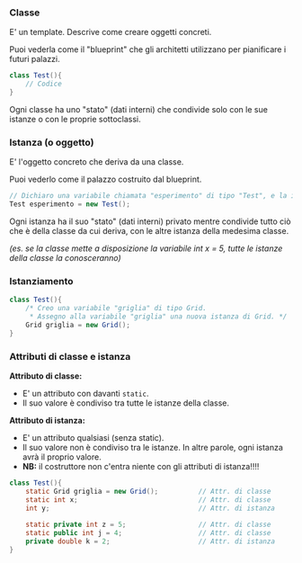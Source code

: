### Classe
E' un template. Descrive come creare oggetti concreti.

Puoi vederla come il "blueprint" che gli architetti utilizzano per pianificare i futuri palazzi.

```Java
class Test(){
    // Codice
}
```

Ogni classe ha uno "stato" (dati interni) che condivide solo con le 
sue istanze o con le proprie sottoclassi.

### Istanza (o oggetto)
E' l'oggetto concreto che deriva da una classe.

Puoi vederlo come il palazzo costruito dal blueprint.

```Java
// Dichiaro una variabile chiamata "esperimento" di tipo "Test", e la inizializzo con una nuova istanza della classe Test.
Test esperimento = new Test();
```
Ogni istanza ha il suo "stato" (dati interni) privato mentre condivide 
tutto ciò che è della classe da cui deriva, con le altre istanza della medesima classe.

_(es. se la classe mette a disposizione la variabile int x = 5, tutte le istanze della classe la conosceranno)_

### Istanziamento
```Java
class Test(){
    /* Creo una variabile "griglia" di tipo Grid.
     * Assegno alla variabile "griglia" una nuova istanza di Grid. */
    Grid griglia = new Grid();
}
```

### Attributi di classe e istanza
**Attributo di classe:**
- E' un attributo con davanti `static`.
- Il suo valore è condiviso tra tutte le istanze della classe.

**Attributo di istanza:**
- E' un attributo qualsiasi (senza static).
- Il suo valore non è condiviso tra le istanze. In altre parole, ogni istanza avrà il proprio valore.
- **NB:** il costruttore non c'entra niente con gli attributi di istanza!!!!
```Java
class Test(){
    static Grid griglia = new Grid();          // Attr. di classe
    static int x;                              // Attr. di classe
    int y;                                     // Attr. di istanza
    
    static private int z = 5;                  // Attr. di classe   
    static public int j = 4;                   // Attr. di classe
    private double k = 2;                      // Attr. di istanza
}
```